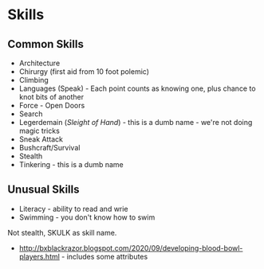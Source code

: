 # Skills

## Common Skills
* Architecture
* Chirurgy (first aid from 10 foot polemic)
* Climbing
* Languages (Speak) - Each point counts as knowing one, plus chance to knot bits of another
* Force - Open Doors
* Search
* Legerdemain (_Sleight of Hand_) - this is a dumb name - we're not doing magic tricks
* Sneak Attack 
* Bushcraft/Survival
* Stealth
* Tinkering - this is a dumb name

## Unusual Skills
* Literacy  - ability to read and wrie
* Swimming - you don't know how to swim


Not stealth, SKULK as skill name.

* http://bxblackrazor.blogspot.com/2020/09/developing-blood-bowl-players.html - includes some attributes